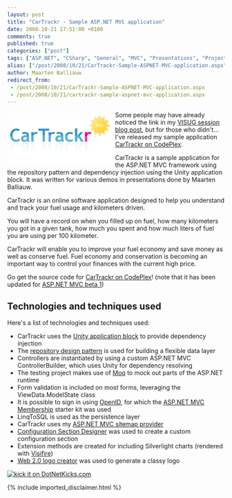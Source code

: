 ```yaml
---
layout: post
title: "CarTrackr - Sample ASP.NET MVC application"
date: 2008-10-21 17:51:00 +0100
comments: true
published: true
categories: ["post"]
tags: ["ASP.NET", "CSharp", "General", "MVC", "Presentations", "Projects", "Silverlight"]
alias: ["/post/2008/10/21/CarTrackr-Sample-ASPNET-MVC-application.aspx", "/post/2008/10/21/cartrackr-sample-aspnet-mvc-application.aspx"]
author: Maarten Balliauw
redirect_from:
 - /post/2008/10/21/CarTrackr-Sample-ASPNET-MVC-application.aspx
 - /post/2008/10/21/cartrackr-sample-aspnet-mvc-application.aspx
---
```

<p>
<a href="http://www.codeplex.com/CarTrackr"><img style="margin: 5px; border: 0px" src="/images/WindowsLiveWriter/CarTrackrSampleASP.NETMVCapplication_C12F/CarTrackr_3.png" border="0" alt="CarTrackr - Sample ASP.NET MVC application" width="240" height="116" align="left" /></a> Some people may have already noticed the link in my <a href="/post/2008/10/15/Introduction-to-ASPNET-MVC-for-VISUG-Presentation-materials.aspx" target="_blank">VISUG session blog post</a>, but for those who didn&#39;t... I&#39;ve released my sample application <a href="http://www.codeplex.com/CarTrackr" target="_blank">CarTrackr on CodePlex</a>. 
</p>
<p>
CarTrackr is a sample application for the ASP.NET MVC framework using the repository pattern and dependency injection using the Unity application block. It was written for various demos in presentations done by Maarten Balliauw. 
</p>
<p>
CarTrackr is an online software application designed to help you understand and track your fuel usage and kilometers driven. 
</p>
<p>
You will have a record on when you filled up on fuel, how many kilometers you got in a given tank, how much you spent and how much liters of fuel you are using per 100 kilometer. 
</p>
<p>
CarTrackr will enable you to improve your fuel economy and save money as well as conserve fuel. Fuel economy and conservation is becoming an important way to control your finances with the current high price. 
</p>
<p>
Go get the source code for <a href="http://www.codeplex.com/CarTrackr" target="_blank">CarTrackr on CodePlex</a>! (note that it has been updated for <a href="http://www.microsoft.com/downloads/details.aspx?FamilyId=A24D1E00-CD35-4F66-BAA0-2362BDDE0766&amp;displaylang=en&amp;tm">ASP.NET MVC beta 1</a>) 
</p>
<h2>Technologies and techniques used</h2>
<p>
Here&#39;s a list of technologies and techniques used: 
</p>
<ul>
	<li>CarTrackr uses the <a href="http://www.codeplex.com/unity">Unity application block</a> to provide dependency injection</li>
	<li>The <a href="http://martinfowler.com/eaaCatalog/repository.html">repository design pattern</a> is used for building a flexible data layer</li>
	<li>Controllers are instantiated by using a custom ASP.NET MVC ControllerBuilder, which uses Unity for dependency resolving</li>
	<li>The testing project makes use of <a href="http://code.google.com/p/moq/">Moq</a> to mock out parts of the ASP.NET runtime</li>
	<li>Form validation is included on most forms, leveraging the ViewData.ModelState class</li>
	<li>It is possible to sign in using <a href="http://openid.net/">OpenID</a>, for which the <a href="http://www.codeplex.com/MvcMembership">ASP.NET MVC Membership</a> starter kit was used</li>
	<li>LinqToSQL is used as the persistence layer</li>
	<li>CarTrackr uses my <a href="/post/2008/08/29/Building-an-ASPNET-MVC-sitemap-provider-with-security-trimming.aspx">ASP.NET MVC sitemap provider</a></li>
	<li><a href="http://www.codeplex.com/csd">Configuration Section Designer</a> was used to create a custom configuration section</li>
	<li>Extension methods are created for including Silverlight charts (rendered with <a href="http://www.visifire.com/">Visifire</a>)</li>
	<li><a href="http://creatr.cc/creatr/" target="_blank">Web 2.0 logo creator</a> was used to generate a classy logo</li>
</ul>
<p>
<a href="http://www.dotnetkicks.com/kick/?url=/post/2008/10/21/CarTrackr-Sample-ASPNET-MVC-application.aspx&amp;title=CarTrackr - Sample ASP.NET MVC application"><img src="http://www.dotnetkicks.com/Services/Images/KickItImageGenerator.ashx?url=/post/2008/10/21/CarTrackr-Sample-ASPNET-MVC-application.aspx" border="0" alt="kick it on DotNetKicks.com" width="82" height="18" /> </a>
</p>


{% include imported_disclaimer.html %}

